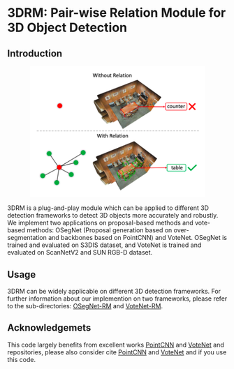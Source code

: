 # 3DRM:  Pair-wise Relation Module for 3D Object Detection


## Introduction

<div align=center>
<img src="./example.png" width="400" height="" />
</div>

3DRM is a plug-and-play module which can be applied to different 3D detection frameworks to detect 3D objects more accurately and robustly. We implement two applications on proposal-based methods and vote-based methods: OSegNet  (Proposal generation based on over-segmentation and backbones based on PointCNN) and VoteNet. OSegNet is trained and evaluated on S3DIS dataset, and VoteNet is trained and evaluated on ScanNetV2 and SUN RGB-D dataset. 

## Usage
3DRM can be widely applicable on different 3D detection frameworks. For further information about our implemention on two frameworks, please refer to the sub-directories: [OSegNet-RM](./OSegNet-RM) and [VoteNet-RM](./VoteNet-RM).


## Acknowledgemets
This code largely benefits from excellent works [PointCNN](https://github.com/yangyanli/PointCNN) and [VoteNet](https://github.com/facebookresearch/votenet) and repositories, please also consider cite [PointCNN](https://arxiv.org/abs/1801.07791.pdf) and [VoteNet](https://arxiv.org/pdf/1904.09664.pdf) and  if you use this code.